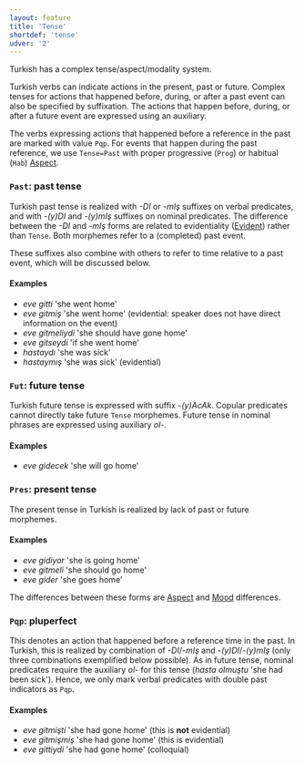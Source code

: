 ```yaml
---
layout: feature
title: 'Tense'
shortdef: 'tense'
udver: '2'
---
```


Turkish has a complex tense/aspect/modality system.

Turkish verbs can indicate actions in the present, past or future.
Complex tenses for actions that happened before, during, or after a past event can also be specified by suffixation.
The actions that happen before, during, or after a future event are expressed using an auxiliary.

The verbs expressing actions that happened before a reference in the past are marked with value `Pqp`.
For events that happen during the past reference, we use `Tense=Past` with proper progressive (`Prog`) or habitual (`Hab`) [Aspect]().

### <a name="Past">`Past`</a>: past tense

Turkish past tense is realized with *-DI* or *-mIş* suffixes on verbal predicates, and  with *-(y)DI* and *-(y)mIş* suffixes on nominal predicates.
The difference between the *-DI* and *-mIş* forms are related to evidentiality ([Evident]()) rather than `Tense`. Both morphemes refer to a (completed) past event.

These suffixes also combine with others to refer to time relative to a past event, which will be discussed below.

#### Examples

* *eve gitti* 'she went home'
* *eve gitmiş* 'she went home' (evidential: speaker does not have direct information on the event)
* *eve gitmeliydi* 'she should have gone home'
* *eve gitseydi* 'if she went home'
* *hastaydı* 'she was sick'
* *hastaymış* 'she was sick' (evidential)

### <a name="Fut">`Fut`</a>: future tense

Turkish future tense is expressed with suffix *-(y)AcAk*.
Copular predicates cannot directly take future `Tense` morphemes.
Future tense in nominal phrases are expressed using auxiliary *ol-*.

#### Examples

* *eve gidecek* 'she will go home'

### <a name="Pres">`Pres`</a>: present tense

The present tense in Turkish is realized by lack of past or future morphemes.

#### Examples

* *eve gidiyor* 'she is going home'
* *eve gitmeli* 'she should go home'
* *eve gider* 'she goes home'

The differences between these forms are [Aspect]() and [Mood]() differences.

### <a name="Pqp">`Pqp`</a>: pluperfect

This denotes an action that happened before a reference time in the past.
In Turkish, this is realized by combination of *-DI*/*-mIş* and *-(y)DI*/*-(y)mIş* (only three combinations exemplified below possible).
As in future tense, nominal predicates require the auxiliary *ol-* for this tense (*hasta olmuştu* 'she had been sick').
Hence, we only mark verbal predicates with double past indicators as `Pqp`.

#### Examples

* *eve gitmişti* 'she had gone home' (this is **not** evidential)
* *eve gitmişmiş* 'she had gone home' (this is evidential)
* *eve gittiydi* 'she had gone home' (colloquial)

<!--
DZ:
The Turkic treebanks also use `Tense=Aor` (aorist), although this value has not been documented.
Göksel and Kerslake (2005) say in §21.5.4 (page 368):

Aorist marking of the lexical verb is restricted to compounds in which the auxiliary has
perfective marking (the modally neutral _-DI_ or evidential _-mIş_).

(i) The affirmative aorist form _-(A/I)r_ followed by _oldu/olmuş_ expresses the fact that an event
began or has begun to happen recurrently, or as a matter of habit:

* (194) _Son zamanlarda sık sık tiyatroya gid<b>er oldu</b>k._
        ‘Recently we _have started_ go_ing_ to the theatre a lot.’

(ii) The negative aorist form with _oldu/olmuş_ expresses the fact that a formerly recurrent event
(has) ceased to happen:

* (195) _O olaydan sonra Hakan bir süre bize uğra<b>maz oldu</b>._
        ‘After that incident Hakan _stopped_ call_ing_ on us for a while.’

DZ: The form _gider_, which example (194) from Göksel and Kerslake shows as aorist, is indicated
above on this documentation page as one of the forms of the present tense.

In their Glossary on page 548, Göksel and Kerslake define aorist as follows:
a **finite verb form** marked by the suffix _-(A/I)r_ (or its negative counterpart _-z_);
the aorist expresses either habitual aspect or various kinds of modality: generalizing,
hypothetical, presumptive (with future time reference) or volitional
-->

<!-- Interlanguage links updated Čt lis 12 09:43:07 CET 2020 -->
